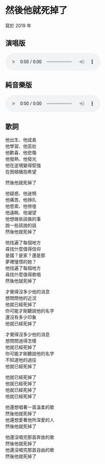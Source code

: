 # 然後他就死掉了

寫於 2019 年

## 演唱版

<audio src="then_he_died.m4a" controls>
Your browser does not support the audio element.
</audio>

## 純音樂版

<audio src="then_he_died_instrumental.m4a" controls>
Your browser does not support the audio element.
</audio>


## 歌詞

他出生、他成長<br>
他學習、他茁壯<br>
他歡喜、他悲傷<br>
他發熱、他發光<br>
他在逆境變得堅強<br>
在困頓擁抱希望

然後他就死掉了

他疑惑、他迷惘<br>
他痛苦、他掙扎<br>
他思索、他徬徨<br>
他遠眺、他凝望<br>
他想做些該做的事<br>
說一些該說的話<br>
然後他就死掉了

他找遍了每個地方<br>
尋找什麼值得信仰<br>
是國？是家？還是那<br>
夢裡憧憬的她？<br>
他找遍了每個地方<br>
尋找什麼值得歌唱<br>
然後他就死掉了

才覺得沒多少他的消息<br>
想問問他的近況<br>
他就已經死掉了<br>
你可能才剛聽說他的名字<br>
還沒有多少印象<br>
他就已經死掉了

才覺得沒多少他的消息<br>
想問問過得怎樣<br>
他就已經死掉了<br>
你可能才剛聽說他的名字<br>
不知道他的過往<br>
他就已經死掉了

他就已經死掉了<br>
他就已經死掉了<br>
他就已經死掉了<br>
他就已經死掉了

他還想唱著一首溫柔的歌<br>
然後他就死掉了<br>
他還想愛著他所深愛的人<br>
然後他就死掉了

他還沒唱完那首奔放的歌<br>
然後他就死掉了<br>
他還沒唱完那首自由的歌<br>
然後他就死掉了